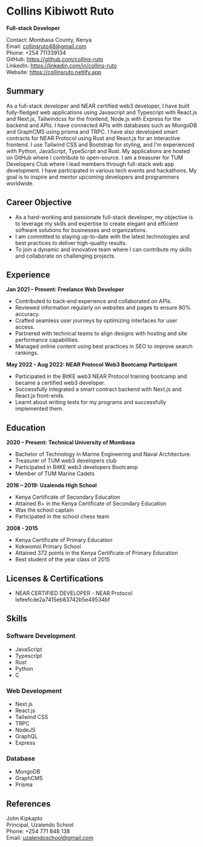 # Collins Kibiwott Ruto
**Full-stack Developer**

Contact:
Mombasa County, Kenya  
Email: collinsruto48@gmail.com  
Phone: +254 711339134  
GitHub: https://github.com/collins-ruto  
LinkedIn: https://linkedin.com/in/collins-ruto  
Website: https://collinsruto.netlify.app  

## Summary
As a full-stack developer and NEAR certified web3 developer, I have built fully-fledged web applications using Javascript and Typescript with React.js and Next.js, Tailwindcss for the frontend, Node.js with Express for the backend and APIs. I have connected APIs with databases such as MongoDB and GraphCMS using prisma and TRPC. I have also developed smart contracts for NEAR Protocol using Rust and React.js for an interactive frontend. I use Tailwind CSS and Bootstrap for styling, and I'm experienced with Python, JavaScript, TypeScript and Rust. My applications are hosted on GitHub where I contribute to open-source. I am a treasurer for TUM Developers Club where I lead members through full-stack web app development. I have participated in various tech events and hackathons. My goal is to inspire and mentor upcoming developers and programmers worldwide.

## Career Objective
- As a hard-working and passionate full-stack developer, my objective is to leverage my skills and expertise to create elegant and efficient software solutions for businesses and organizations.
- I am committed to staying up-to-date with the latest technologies and best practices to deliver high-quality results.
- To join a dynamic and innovative team where I can contribute my skills and collaborate on challenging projects.

## Experience
**Jan 2021 – Present: Freelance Web Developer**
- Contributed to back-end experience and collaborated on APIs.
- Reviewed information regularly on websites and pages to ensure 80% accuracy.
- Crafted seamless user journeys by optimizing interfaces for user access.
- Partnered with technical teams to align designs with hosting and site performance capabilities.
- Managed online content using best practices in SEO to improve search rankings.

**May 2022 - Aug 2022: NEAR Protocol Web3 Bootcamp Participant**
- Participated in the BitKE web3 NEAR Protocol training bootcamp and became a certified web3 developer.
- Successfully integrated a smart contract backend with Next.js and React.js front-ends.
- Learnt about writing tests for my programs and successfully implemented them.

## Education
**2020 – Present: Technical University of Mombasa**
- Bachelor of Technology in Marine Engineering and Naval Architecture.
- Treasurer of TUM web3 developers club
- Participated in BitKE web3 developers Bootcamp
- Member of TUM Marine Cadets

**2016 – 2019: Uzalendo High School**
- Kenya Certificate of Secondary Education
- Attained B+ in the Kenya Certificate of Secondary Education
- Was the school captain
- Participated in the school chess team

**2008 - 2015**
- Kenya Certificate of Primary Education
- Kokwomoi Primary School
- Attained 372 points in the Kenya Certificate of Primary Education
- Best student of the year class of 2015

## Licenses & Certifications
- NEAR CERTIFIED DEVELOPER - NEAR Protocol lefeefcde2a7415eb83742b5e49534bf

## Skills
### Software Development
- JavaScript
- Typescript
- Rust
- Python
- C

### Web Development
- Next.js
- React.js
- Tailwind CSS
- TRPC
- NodeJS
- GraphQL
- Express

### Database
- MongoDB
- GraphCMS
- Prisma

## References
John Kipkapto  
Principal, Uzalendo School  
Phone: +254 771 848 138  
Email: uzalendoschool@gmail.com